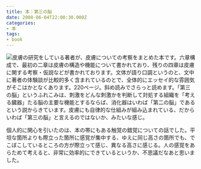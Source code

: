 ```yaml
---
title: 本：第三の脳
date: 2008-06-04T22:00:30.000Z
categories:
- 本
tags:
- book
---
```

[![](http://rcm-images.amazon.com/images/I/51IGsfO9Y-L._SL180_.jpg)](http://www.amazon.co.jp/gp/product/4255004013/249-1018494-9069940?ie=UTF8&tag=yutakayamaguc-22&linkCode=xm2&camp=247&creativeASIN=4255004013)皮膚の研究をしている著者が、皮膚についての考察をまとめた本です。六章構成で、最初の二章は皮膚の構造や機能について書かれており、残りの四章は皮膚に関する考察・仮説などが書かれております。文体が語り口調というのと、文中に著者の体験談が比較的多く含まれているのとで、全体的にエッセイ的な雰囲気がそこはかとなくあります。220ページ。斜め読みでさらっと読めます。「第三の脳」というふれこみは、刺激をどんな刺激かを判断して対処する組織を「考える臓器」たる脳の主要な機能とするならば、消化器はいわば「第二の脳」であるという説からきています。皮膚にも自律的な仕組みが組み込まれている、だからいわば「第三の脳」と言えるのではないか、みたいな感じ。

<!-- more -->

個人的に関心を引いたのは、本の帯にもある触覚の錯覚についての話でした。平坦な箇所よりも際立った箇所に感覚が集中する、ゆえに同じ高さの箇所でも、でこぼこしているところの方が際立って感じ、異なる高さに感じる。人の感覚をあらためて考えると、非常に効率的にできているというか、不思議だなあと思いました。
